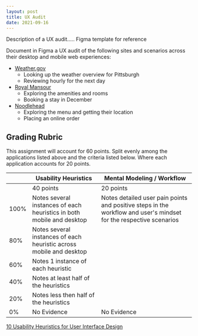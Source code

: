 ```yaml
---
layout: post
title: UX Audit
date: 2021-09-16
---
```


Description of a UX audit.....
Figma template for reference

Document in Figma a UX audit of the following sites and scenarios across their desktop and mobile web experiences:
* [Weather.gov](https://www.weather.gov)
	* Looking up the weather overview for Pittsburgh
	* Reviewing hourly for the next day
* [Royal Mansour](https://www.royalmansour.com/en/)
	* Exploring the amenities and rooms
	* Booking a stay in December
* [Noodlehead](http://noodleheadpgh.com)
	* Exploring the menu and getting their location
	* Placing an online order

<!-- * https://www.kayak.com
	Mobile web vs. native mobile
* https://twitter.com/home
	Mobile web vs. native mobile -->

<!-- * Audit of existing applications
  * Heuristics evaluation -->

<!-- https://usabilitygeek.com/ux-audit-beginners-guide/ -->

## Grading Rubric

This assignment will account for 60 points. Split evenly among the applications listed above and the criteria listed below. Where each application accounts for 20 points.

<!-- | Criteria | 100% | 80% | 60% | 40% | 20% | 0% | Available Points |
| --- | ----------- | ---- |
| Usability Heuristics | Notes several instances of each heuristic in both mobile and desktop | Notes several instances of each heuristic across mobile and desktop | Notes 1 instance of each heuristic | Notes at least half of the heuristics | Notes less then half of the heuristics | No Evidence | 10 |
| Mental Modeling / Workflow | Title | 5 | -->


| | Usability Heuristics | Mental Modeling / Workflow |
| --- | ----------- | ---- |
| | 40 points | 20 points |
| 100% | Notes several instances of each heuristics in both mobile and desktop | Notes detailed user pain points and positive steps in the workflow and user's mindset for the respective scenarios |
| 80% | Notes several instances of each heuristic across mobile and desktop | |
| 60% | Notes 1 instance of each heuristic | |
| 40% | Notes at least half of the heuristics | |
| 20% | Notes less then half of the heuristics | |
| 0% | No Evidence | No Evidence |


[10 Usability Heuristics for User Interface Design](https://www.nngroup.com/articles/ten-usability-heuristics/)

<!-- * Compliance with UX standards
* Usability heuristics
* Mental modeling
* Wireframing & Prototyping
* UX Best Practices -->
